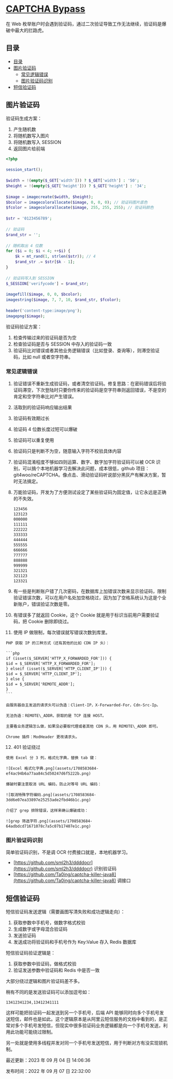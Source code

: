 
# [CAPTCHA Bypass](https://www.raingray.com/archives/4400.html)

在 Web 枚举账户时会遇到验证码，通过二次验证导致工作无法继续，验证码是爆破中最大的拦路虎。

## 目录

-   [目录](#%E7%9B%AE%E5%BD%95)
-   [图片验证码](#%E5%9B%BE%E7%89%87%E9%AA%8C%E8%AF%81%E7%A0%81)
    -   [常见逻辑错误](#%E5%B8%B8%E8%A7%81%E9%80%BB%E8%BE%91%E9%94%99%E8%AF%AF)
    -   [图片验证码识别](#%E5%9B%BE%E7%89%87%E9%AA%8C%E8%AF%81%E7%A0%81%E8%AF%86%E5%88%AB)
-   [短信验证码](#%E7%9F%AD%E4%BF%A1%E9%AA%8C%E8%AF%81%E7%A0%81)

## 图片验证码

验证码生成方案：

1.  产生随机数
2.  将随机数写入图片
3.  将随机数写入 SESSION
4.  返回图片给前端

```php
<?php

session_start();

$width = !(empty($_GET['width'])) ? $_GET['width'] : '50';
$height = !(empty($_GET['height'])) ? $_GET['height'] : '34';

$image = imagecreate($width, $height);
$bcolor = imagecolorallocate($image, 0, 0, 0); // 验证码图片底色
$fcolor = imagecolorallocate($image, 255, 255, 255); // 验证码颜色

$str = '0123456789';

// 验证码
$rand_str = '';

// 随机取出 4 位数
for ($i = 0; $i < 4; ++$i) {
    $k = mt_rand(1, strlen($str)); // 4
    $rand_str .= $str[$k - 1];
}

// 验证码写入到 SESSION
$_SESSION['verifycode'] = $rand_str;

imagefill($image, 0, 0, $bcolor);
imagestring($image, 7, 7, 10, $rand_str, $fcolor);

header('content-type:image/png');
imagepng($image);
```

验证码验证方案：

1.  检查传输过来的验证码是否为空
2.  检查验证码是否与 SESSION 中存入的验证码一致
3.  验证码比对错误或者其他业务逻辑错误（比如登录、查询等），则滞空验证码，比如 null 或者空字符串。

### 常见逻辑错误

1.  验证错误不重新生成验证码，或者清空验证码。修复思路：在密码错误后将验证码滞空，下次登陆时只要你传来的验证码是空字符串则返回错误，不是空的肯定和空字符串比对产生错误。
    
2.  活取到的验证码响应输出结果
    
3.  验证码有效期过长
    
4.  验证码 4 位数长度过短可以爆破
    
5.  验证码可以重复使用
    
6.  验证码只是判断不为空，随意输入字符不校验具体内容
    
7.  验证码混淆程度不够如四则运算、数字、数字加字符验证码可以被 OCR 识别，可以搞个本地机器学习去解决此问题，成本很低，github 项目：git4woo/reCAPTCHA。像点击、滑动验证码听说部分黑灰产有解决方案，暂时无法搞定。
    
8.  万能验证码，开发为了方便测试设定了某些验证码为固定值，让它永远是正确的不失效。
    
    ```plaintext
    123456
    123123
    000000
    111111
    222222
    333333
    444444
    555555
    666666
    777777
    888888
    999999
    321321
    321123
    123321
    ```
    
9.  有一些是判断账户错了几次密码，在数据库上加错误次数来显示验证码，限制验证错误次数，可以在用户名处加空格绕过，因为加了空格系统认为这是个全新账户，错误验证次数是零。
    
10.  有错误多了就返回 Cookie，这个 Cookie 就是用于标识当前用户需要验证码，把 Cookie 删除即绕过。
    
11.  使用 IP 做限制，每次错误就写错误次数到库里。
    
    PHP 获取 IP 的三种方式（还有其他的比如 CDN IP 头）：
    
    ```php
    if (isset($_SERVER['HTTP_X_FORWARDED_FOR'])) {
    $id = $_SERVER['HTTP_X_FORWARDED_FOR'];
    } elseif (isset($_SERVER['HTTP_CLIENT_IP'])) {
    $id = $_SERVER['HTTP_CLIENT_IP'];
    } else {
    $id = $_SERVER['REMOTE_ADDR'];
    }
    ```
    
    由服务器自主发送的请求头可以伪造：Client-IP，X-Forwarded-For，Cdn-Src-Ip。
    
    无法伪造：REMOTE\_ADDR，获取的是 TCP 连接 HOST。
    
    主要看业务逻辑怎么做，如果没必要取代理或者其他 CDN 头，用 REMOTE\_ADDR 即可。
    
    Chrome 插件：ModHeader 更改请求头。
    
12.  401 验证绕过
    
    使用 Excel 分 3 列，格式化字典，替换 tab 键：
    
    ![Excel 格式化字典.png](assets/1708583684-ef4ac94b6a77aa84c5d50247d6f5222b.png)
    
    爆破时要注意取消 URL 编码，防止对等号 URL 编码：
    
    ![取消特殊字符编码.png](assets/1708583684-3dd6e07ea33897e25253ade2fbd46b1c.png)
    
    介绍了 grep 排除错误，这样来确认爆破成功：
    
    ![grep 筛选字符.png](assets/1708583684-64adbdcd71671078c7a5c07b17407e1c.png)
    

### 图片验证码识别

简单验证码识别，不是调 OCR 付费接口就是，本地机器学习。

-   [https://github.com/sml2h3/ddddocr](https://github.com/sml2h3/ddddocr) 识别验证码
-   [https://github.com/Ta0ing/captcha-killer-java8](https://github.com/Ta0ing/captcha-killer-java8) 调接口

## 短信验证码

短信验证码发送逻辑（需要画图写清失败和成功逻辑走向）：

1.  获取参数中手机号，做数字格式校验
2.  生成数字或字母混合验证码
3.  发送验证码
4.  发送成功将验证码和手机号作为 Key:Value 存入 Redis 数据库

短信验证码验证逻辑是：

1.  获取参数中验证码，做格式校验
2.  验证发送参数中验证码和 Redis 中是否一致

大部分绕过逻辑和图片验证码差不多。

稍有不同的是发送验证码可以添加逗号如：

```plaintext
13412341234,13412341111
```

这样可能把验证码一起发送到另一个手机号，后端 API 能够同时向多个手机号发送短信，邮件也是如此。这个逻辑原本是从阿里云短信服务的文档中看到的，是正常对多个手机号发短信，但现实中很多验证码业务逻辑都是向一个手机号发送，利用此功能可能绕过限制。

另一处就是使用多线程并发对同一个手机号发送短信，用于判断对方有没实现锁机制。

最近更新：2023 年 09 月 04 日 14:06:36

发布时间：2022 年 09 月 07 日 22:32:00

